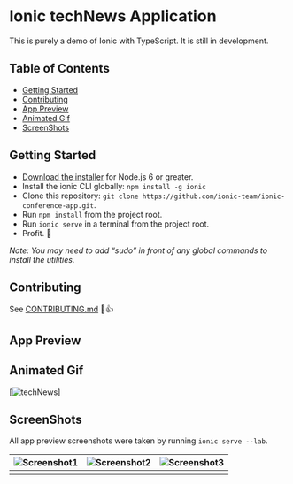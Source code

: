 # Ionic techNews Application

This is purely a demo of Ionic with TypeScript. It is still in development.


## Table of Contents
 - [Getting Started](#getting-started)
 - [Contributing](#contributing)
 - [App Preview](#app-preview)
 - [Animated Gif](#animated-gif)
 - [ScreenShots](#screenshots)

## Getting Started

* [Download the installer](https://nodejs.org/) for Node.js 6 or greater.
* Install the ionic CLI globally: `npm install -g ionic`
* Clone this repository: `git clone https://github.com/ionic-team/ionic-conference-app.git`.
* Run `npm install` from the project root.
* Run `ionic serve` in a terminal from the project root.
* Profit. :tada:

_Note: You may need to add “sudo” in front of any global commands to install the utilities._

## Contributing
See [CONTRIBUTING.md](https://github.com/ionic-team/ionic-conference-app/blob/master/.github/CONTRIBUTING.md) :tada::+1:


## App Preview


## Animated Gif 

[![techNews](https://github.com/oussou-dev/techNews_ionic3/blob/master/sc-techNews.gif)]


## ScreenShots

All app preview screenshots were taken by running `ionic serve --lab`.


| ![Screenshot1](https://github.com/oussou-dev/techNews_ionic3/blob/master/sc-accueil.png) | ![Screenshot2](https://github.com/oussou-dev/techNews_ionic3/blob/master/sc-add-techno.png) | ![Screenshot3](https://github.com/oussou-dev/techNews_ionic3/blob/master/sc-pgrms.png) |
| ------ | ------ | ------ |
|  |  |  |
